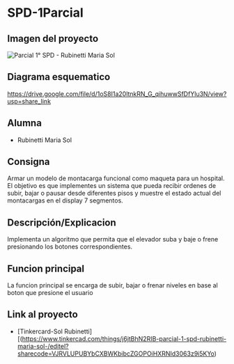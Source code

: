 # SPD-1Parcial
## Imagen del proyecto
![Parcial 1° SPD - Rubinetti Maria Sol ](https://github.com/SolRubinetti/SPD-1Parcial/assets/123521694/46c9fae8-ef3f-4fe3-aaee-c1c83de820c7)

## Diagrama esquematico
https://drive.google.com/file/d/1oS8I1a20ltnkRN_G_qihuwwSfDfYlu3N/view?usp=share_link
## Alumna
- Rubinetti Maria Sol

## Consigna
Armar un modelo de montacarga funcional como maqueta para un hospital. El
objetivo es que implementes un sistema que pueda recibir ordenes de subir, bajar o pausar
desde diferentes pisos y muestre el estado actual del montacargas en el display 7
segmentos.

## Descripción/Explicacion
Implementa un algoritmo que permita que el elevador suba y baje o frene
presionando los botones correspondientes.

## Funcion principal
La funcion principal se encarga de subir, bajar o frenar niveles en base al boton que presione el usuario

## Link al proyecto
- [Tinkercard-Sol Rubinetti][(https://www.tinkercad.com/things/j6jtBhN2RIB-parcial-1-spd-rubinetti-maria-sol-/editel?sharecode=VJRVLUPUBYbCXBWKbibcZGOPOiHXRNId3063z9i5KYo)

